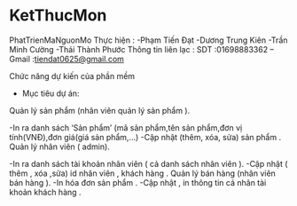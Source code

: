 # KetThucMon
PhatTrienMaNguonMo
Thực hiện :
          -Phạm Tiến Đạt
          -Dương Trung Kiên
          -Trần Minh Cường
          -Thái Thành Phước
Thông tin liên lạc : SDT :01698883362 – Gmail :tiendat0625@gmail.com

Chức năng dự kiến của phần mềm 

- Mục tiêu dự án:

Quản lý sản phẩm (nhân viên quản lý sản phẩm ).

-In ra danh sách ‘Sản phẩm’ (mã sản phẩm,tên sản phẩm,đơn vị tính(VNĐ),đơn giá(giá sản phẩm,...) 
-Cập nhật (thêm, xóa, sửa) sản phẩm . 
Quản lý nhân viên ( admin).

-In ra danh sách tài khoản nhân viên ( cả danh sách nhân viên ). 
-Cập nhật ( thêm , xóa ,sửa) id nhân viên , khách hàng . 
Quản lý bán hàng (nhân viên bán hàng ).
-In hóa đơn sản phẩm . 
-Cập nhật , in thông tin cá nhân tài khoản khách hàng . 
